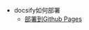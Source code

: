 <!-- - Note
  - [第一章节](第一章节.md)
  - [第二章节](第二章节.md)
  - [第三章节](第三章节.md) -->

- docsify如何部署
  - [部署到Github Pages](./docsify如何部署/部署流程.md)